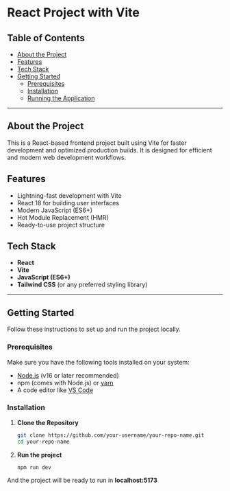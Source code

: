 # React Project with Vite

## Table of Contents
- [About the Project](#about-the-project)
- [Features](#features)
- [Tech Stack](#tech-stack)
- [Getting Started](#getting-started)
  - [Prerequisites](#prerequisites)
  - [Installation](#installation)
  - [Running the Application](#running-the-application)

---

## About the Project
This is a React-based frontend project built using Vite for faster development and optimized production builds. It is designed for efficient and modern web development workflows.

## Features
- Lightning-fast development with Vite
- React 18 for building user interfaces
- Modern JavaScript (ES6+)
- Hot Module Replacement (HMR)
- Ready-to-use project structure

## Tech Stack
- **React**
- **Vite**
- **JavaScript (ES6+)**
- **Tailwind CSS** (or any preferred styling library)

---

## Getting Started
Follow these instructions to set up and run the project locally.

### Prerequisites
Make sure you have the following tools installed on your system:
- [Node.js](https://nodejs.org/) (v16 or later recommended)
- npm (comes with Node.js) or [yarn](https://yarnpkg.com/)
- A code editor like [VS Code](https://code.visualstudio.com/)

### Installation
1. **Clone the Repository**
   ```bash
   git clone https://github.com/your-username/your-repo-name.git
   cd your-repo-name
2. **Run the project**
    ```bash 
    npm run dev

And the project will be ready to run in **localhost:5173**
